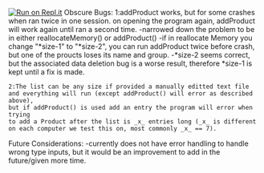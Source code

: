 [![Run on Repl.it](https://repl.it/badge/github/LBYEC2B-Project/Final-Project)](https://repl.it/github/LBYEC2B-Project/Final-Project)
Obscure Bugs:
	1:addProduct works, but for some crashes when ran twice in one session. on opening the program again, addProduct will work again until ran a second time.
		-narrowed down the problem to be in either reallocateMemory() or addProduct()
		-if in reallocate Memory you change "*size-1" to "*size-2", you can run addProduct twice before crash, but
		one of the proucts loses its name and group.
		-*size-2 seems correct, but the associated data deletion bug is a worse result, therefore *size-1 is kept until a fix is made.
	

	2:The list can be any size if provided a manually editted text file and everything will run (except addProduct() will error as described above),
	but if addProduct() is used add an entry the program will error when trying
	to add a Product after the list is _x_ entries long (_x_ is different on each computer we test this on, most commonly _x_ == 7).

Future Considerations:
-currently does not have error handling to handle wrong type inputs, but it would be an improvement to add in the future/given more time.
